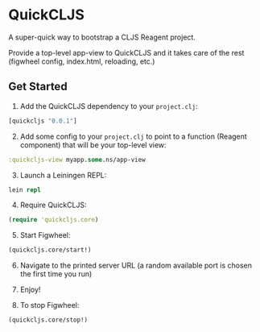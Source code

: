 # QuickCLJS

A super-quick way to bootstrap a CLJS Reagent project.

Provide a top-level app-view to QuickCLJS and it takes care of the rest (figwheel config, index.html, reloading, etc.)

## Get Started

1. Add the QuickCLJS dependency to your `project.clj`:
```clojure
[quickcljs "0.0.1"]
```

2. Add some config to your `project.clj` to point to a function (Reagent component) that will be your top-level view:
```clojure
:quickcljs-view myapp.some.ns/app-view
```

3. Launch a Leiningen REPL:
```clojure
lein repl
```

4. Require QuickCLJS:
```clojure
(require 'quickcljs.core)
```

5. Start Figwheel:
```clojure
(quickcljs.core/start!)
```

6. Navigate to the printed server URL (a random available port is chosen the first time you run)

7. Enjoy!

8. To stop Figwheel:
```clojure
(quickcljs.core/stop!)
```

